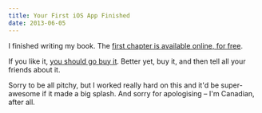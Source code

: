 ```yaml
---
title: Your First iOS App Finished
date: 2013-06-05
---
```


I finished writing my book. The [first chapter is available online, for free](http://yourfirstiosapp.com).

If you like it, [you should go buy it](https://leanpub.com/your-first-ios-app/). Better yet, buy it, and then tell all your friends about it.

Sorry to be all pitchy, but I worked really hard on this and it'd be super-awesome if it made a big splash. And sorry for apologising – I'm Canadian, after all.
